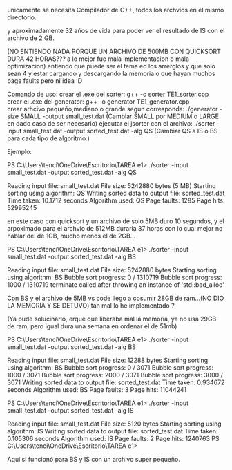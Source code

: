 unicamente se necesita Compilador de C++, todos los archvios en el mismo directorio. 

y aproximadamente 32 años de vida para poder ver el resultado de IS con el archivo de 2 GB.

(NO ENTIENDO NADA PORQUE UN ARCHIVO DE 500MB CON QUICKSORT DURA 42 HORAS??? a lo mejor fue mala implementacion o mala optimizacion)
entiendo que puede ser el tema ed los arrerglos y que solo sean 4 y estar cargando y descargando la memoria o que hayan muchos page faults pero ni idea :D



Comando de uso: 
crear el .exe del sorter: g++ -o sorter TE1_sorter.cpp
crear el .exe del generator: g++ -o generator TE1_generator.cpp    
crear arhcivo pequeño,mediano o grande segun corresponda: ./generator -size SMALL -output small_test.dat (Cambiar SMALL por MEDIUM o LARGE en dado caso de ser necesario)
ejecutar el jsorter con el archivo: ./sorter -input small_test.dat -output sorted_test.dat -alg QS   (Cambiar QS a IS o BS para cada tipo de algoritmo.)


Ejemplo:

PS C:\Users\tenci\OneDrive\Escritorio\TAREA e1> ./sorter -input small_test.dat -output sorted_test.dat -alg QS
>> 
Reading input file: small_test.dat
File size: 5242880 bytes   (5 MB)
Starting sorting using algorithm: QS
Writing sorted data to output file: sorted_test.dat
Time taken: 10.1712 seconds
Algorithm used: QS
Page faults: 1285
Page hits: 52995245













en este caso con quicksort y un archivo de solo 5MB duro 10 segundos, y el arpoximado para el archvio de 512MB duraria 37 horas con lo cual mejor no hablar del de 1GB, mucho menos el de 2GB...

PS C:\Users\tenci\OneDrive\Escritorio\TAREA e1> ./sorter -input small_test.dat -output sorted_test.dat -alg BS
>> 
Reading input file: small_test.dat
File size: 5242880 bytes
Starting sorting using algorithm: BS
Bubble sort progress: 0 / 1310719
Bubble sort progress: 1000 / 1310719
terminate called after throwing an instance of 'std::bad_alloc'


Con BS y el archivo de 5MB vs code llego a cosumir 28GB de ram...(NO DIO LA MEMORIA Y SE DETUVO) tan mal lo he implementado ? 

(Ya pude solucinarlo, erque que liberaba mal la memoria, ya no usa 29GB de ram, pero igual dura una semana en ordenar el de 51mb)







PS C:\Users\tenci\OneDrive\Escritorio\TAREA e1> ./sorter -input small_test.dat -output sorted_test.dat -alg BS
>> 
Reading input file: small_test.dat
File size: 12288 bytes
Starting sorting using algorithm: BS
Bubble sort progress: 0 / 3071
Bubble sort progress: 1000 / 3071
Bubble sort progress: 2000 / 3071
Bubble sort progress: 3000 / 3071
Writing sorted data to output file: sorted_test.dat
Time taken: 0.934672 seconds
Algorithm used: BS
Page faults: 3
Page hits: 11044241


PS C:\Users\tenci\OneDrive\Escritorio\TAREA e1> ./sorter -input small_test.dat -output sorted_test.dat -alg IS
>> 
Reading input file: small_test.dat
File size: 5120 bytes
Starting sorting using algorithm: IS
Writing sorted data to output file: sorted_test.dat
Time taken: 0.105306 seconds
Algorithm used: IS
Page faults: 2
Page hits: 1240763
PS C:\Users\tenci\OneDrive\Escritorio\TAREA e1> 





Aqui si funcionó para BS y IS con un archivo super pequeño.


